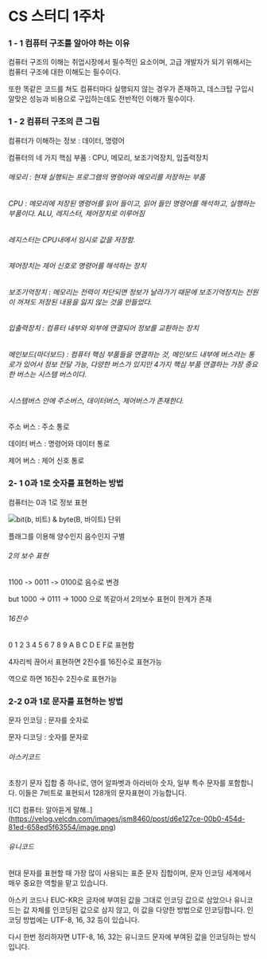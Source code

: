 # CS  스터디 1주차

### 1 - 1 컴퓨터 구조를 알아야 하는 이유

컴퓨터 구조의 이해는 취업시장에서 필수적인 요소이며, 고급 개발자가 되기 위해서는 컴퓨터 구조에 대한 이해도는 필수이다.

또한 똑같은 코드를 쳐도 컴퓨터마다 실행되지 않는 경우가 존재하고, 데스크탑 구입시 알맞은 성능과 비용으로 구입하는데도 전반적인 이해가 필수이다.

### 1 - 2 컴퓨터 구조의 큰 그림

컴퓨터가 이해하는 정보 : 데이터, 명령어

컴퓨터의 네 가지 핵심 부품 : CPU, 메모리, 보조기억장치, 입출력장치

###### 메모리 : 현재 실행되는 프로그램의 명령어와 메모리를 저장하는 부품

###### CPU : 메모리에 저장된 명령어를 읽어 들이고, 읽어 들인 명령어를 해석하고, 실행하는 부품이다. ALU, 레지스터, 제어장치로 이루어짐

###### 레지스터는 CPU내에서 임시로 값을 저장함.

###### 제어장치는 제어 신호로 명령어를 해석하는 장치

###### 보조기억장치 : 메모리는 전력이 차단되면 정보가 날라가기 때문에 보조기억장치는 전원이 꺼져도 저장된 내용을 잃지 않는 것을 만들었다.

###### 입출력장치 : 컴퓨터 내부와 외부에 연결되어 정보를 교환하는 장치

###### 메인보드(마더보드) : 컴퓨터 핵심 부품들을 연결하는 것, 메인보드 내부에 버스라는 통로가 있어서 정보 전달 가능, 다양한 버스가 있지만 4가지 핵심 부품 연결하는 가장 중요한 버스는 시스템 버스이다.

###### 시스템버스 안에 주소버스, 데이터버스, 제어버스가 존재한다.

주소 버스 : 주소 통로

데이터 버스 : 명령어와 데이터 통로

제어 버스 : 제어 신호 통로

### 2- 1 0과 1로 숫자를 표현하는 방법

컴퓨터는 0과 1로 정보 표현

![bit(b, 비트) & byte(B, 바이트) 단위](https://img1.daumcdn.net/thumb/R800x0/?scode=mtistory2&fname=https%3A%2F%2Ft1.daumcdn.net%2Fcfile%2Ftistory%2F18571F48504FD9771A)

플래그를 이용해 양수인지 음수인지 구별

###### 2의 보수 표현

1100 -> 0011 -> 0100로 음수로 변경

but 1000 -> 0111 -> 1000 으로 똑같아서 2의보수 표현이 한계가 존재

###### 16진수

0 1 2 3 4 5 6 7 8 9 A B C D E F로 표현함

4자리씩 끊어서 표현하면 2진수를 16진수로 표현가능 

역으로 하면 16진수 2진수로 표현가능

### 2-2 0과 1로 문자를 표현하는 방법

문자 인코딩 : 문자를 숫자로

문자 디코딩 : 숫자를 문자로



###### 아스키코드

초창기 문자 집합 중 하나로, 영어 알파벳과 아라비아 숫자, 일부 특수 문자를 포함합니다. 이들은 7비트로 표현되서 128개의 문자표현이 가능합니다.

![C] 컴퓨터: 알아듣게 말해..](https://velog.velcdn.com/images/jsm8460/post/d6e127ce-00b0-454d-81ed-658ed5f63554/image.png)





###### 유니코드

현대 문자를 표현할 때 가장 많이 사용되는 표준 문자 집합이며, 문자 인코딩 세계에서 매우 중요한 역할을 맡고 있습니다.

아스키 코드나 EUC-KR은 글자에 부여된 값을 그대로 인코딩 값으로 삼았으나 유니코드는 값 자체를 인코딩된 값으로 삼지 않고, 이 값을 다양한 방법으로 인코딩합니다. 인코딩 방법에는 UTF-8, 16, 32 등이 있습니다. 

다시 한번 정리하자면 UTF-8, 16, 32는 유니코드 문자에 부여된 값을 인코딩하는 방식입니다.
